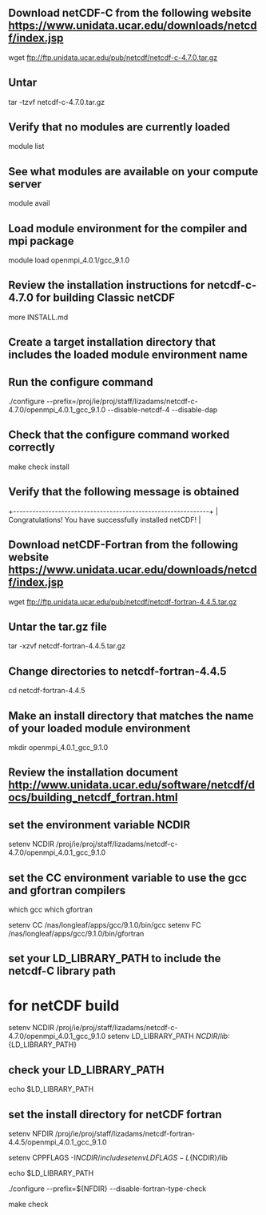 ## Download netCDF-C from the following website https://www.unidata.ucar.edu/downloads/netcdf/index.jsp

wget ftp://ftp.unidata.ucar.edu/pub/netcdf/netcdf-c-4.7.0.tar.gz

## Untar

tar -tzvf netcdf-c-4.7.0.tar.gz

## Verify that no modules are currently loaded

module list


## See what modules are available on your compute server

module avail

## Load module environment for the compiler and mpi package

module load openmpi_4.0.1/gcc_9.1.0

## Review the installation instructions for netcdf-c-4.7.0 for building Classic netCDF

more INSTALL.md

## Create a target installation directory that includes the loaded module environment name

## Run the configure command

./configure --prefix=/proj/ie/proj/staff/lizadams/netcdf-c-4.7.0/openmpi_4.0.1_gcc_9.1.0 --disable-netcdf-4 --disable-dap

## Check that the configure command worked correctly

make check install

## Verify that the following message is obtained
+-------------------------------------------------------------+
| Congratulations! You have successfully installed netCDF!    |

## Download netCDF-Fortran from the following website https://www.unidata.ucar.edu/downloads/netcdf/index.jsp

wget ftp://ftp.unidata.ucar.edu/pub/netcdf/netcdf-fortran-4.4.5.tar.gz 

## Untar the tar.gz file

tar -xzvf netcdf-fortran-4.4.5.tar.gz

## Change directories to netcdf-fortran-4.4.5

cd netcdf-fortran-4.4.5

## Make an install directory that matches the name of your loaded module environment

mkdir openmpi_4.0.1_gcc_9.1.0

## Review the installation document http://www.unidata.ucar.edu/software/netcdf/docs/building_netcdf_fortran.html

## set the environment variable NCDIR

setenv NCDIR /proj/ie/proj/staff/lizadams/netcdf-c-4.7.0/openmpi_4.0.1_gcc_9.1.0

## set the CC environment variable to use the gcc and gfortran compilers

which gcc
which gfortran

setenv CC /nas/longleaf/apps/gcc/9.1.0/bin/gcc
setenv FC /nas/longleaf/apps/gcc/9.1.0/bin/gfortran

## set your LD_LIBRARY_PATH to include the netcdf-C library path
# for netCDF build
setenv NCDIR /proj/ie/proj/staff/lizadams/netcdf-c-4.7.0/openmpi_4.0.1_gcc_9.1.0
setenv LD_LIBRARY_PATH ${NCDIR}/lib:${LD_LIBRARY_PATH}

## check your LD_LIBRARY_PATH

echo $LD_LIBRARY_PATH

## set the install directory for netCDF fortran

setenv NFDIR /proj/ie/proj/staff/lizadams/netcdf-fortran-4.4.5/openmpi_4.0.1_gcc_9.1.0

setenv CPPFLAGS -I${NCDIR}/include
setenv LDFLAGS -L${NCDIR}/lib

echo $LD_LIBRARY_PATH

./configure --prefix=${NFDIR} --disable-fortran-type-check

make check

